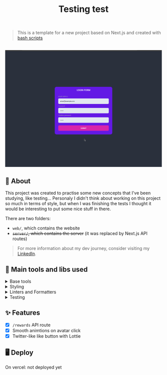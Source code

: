 <div align="center">

# Testing test

</div>

<br />

> This is a template for a new project based on Next.js and created with [bash scripts](https://github.com/SlyCooper-n/models)

<br />

<img alt="homepage short" src="./_docs/app-running.gif" />

## :pushpin: About

This project was created to practise some new concepts that I've been studying, like testing... Personaly I didn't think about working on this project so much in terms of style, but when I was finishing the tests I thought it would be interesting to put some nice stuff in there.

There are two folders:
- `web/`, which contains the website
- ~~`server/`, which contains the server~~ (it was replaced by Next.js API routes)

> For more information about my dev journey, consider visiting my [LinkedIn](https://linkedin.com/in/gabriel-vs-frasao).

## :hammer: Main tools and libs used

<details>
<summary>
Base tools
</summary>

- [Next.js](https://nextjs.org/)
- [Next.js API Routes](https://nextjs.org/docs/api-routes/introduction)
- [TypeScript](https://www.typescriptlang.org/)

</details>

<details>
<summary>
Styling
</summary>

- [Tailwind](https://tailwindcss.com/)
- [DaisyUI](https://daisyui.com/)
- [Framer Motion](https://www.framer.com/motion/)
- [Lottie](https://lottiefiles.com/)

</details>

<details>
<summary>
Linters and Formatters
</summary>

- [ESLint](https://eslint.org/)
- [Prettier](https://prettier.io/)
- [.editorConfig](https://editorconfig.org/)

</details>

<details>
<summary>
Testing
</summary>

- [Vitest](https://vitest.dev/)
- [React testing library](https://testing-library.com/docs/react-testing-library/intro/)
- [Cypress](https://www.cypress.io/)

</details>

## :sparkles: Features

- [x] `/rewards` API route
- [x] Smooth animtions on avatar click
- [x] Twitter-like like button with Lottie

## :desktop_computer: Deploy

On vercel: not deployed yet

